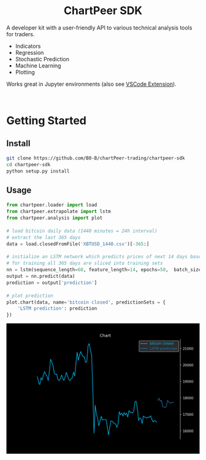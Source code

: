 <h1 align=center>ChartPeer SDK</h1> 

A developer kit with a user-friendly API to various technical analysis tools for traders.

- Indicators
- Regression
- Stochastic Prediction
- Machine Learning
- Plotting

Works great in Jupyter environments (also see [VSCode Extension](https://github.com/Microsoft/vscode-jupyter)).

<br>

# Getting Started
## Install 
```bash
git clone https://github.com/B0-B/chartPeer-trading/chartpeer-sdk 
cd chartpeer-sdk
python setup.py install
```

## Usage

```python
from chartpeer.loader import load
from chartpeer.extrapolate import lstm
from chartpeer.analysis import plot

# load bitcoin daily data (1440 minutes = 24h interval)
# extract the last 365 days
data = load.closedFromFile('XBTUSD_1440.csv')[-365:]

# initialize an LSTM network which predicts prices of next 14 days based on the previous 60 days, 
# for training all 365 days are sliced into training sets
nn = lstm(sequence_length=60, feature_length=14, epochs=50,  batch_size=10)
output = nn.predict(data) 
prediction = output['prediction']

# plot prediction
plot.chart(data, name='bitcoin closed', predictionSets = {
    'LSTM prediction': prediction
})
```

<img src='img/lstm.png'>